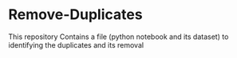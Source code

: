 # Remove-Duplicates
This repository Contains a file (python notebook and its dataset) to identifying the duplicates and its removal
